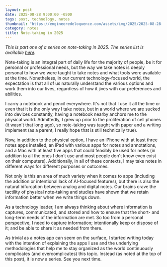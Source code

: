 ```yaml
---
layout: post
date: 2025-08-28 9:00:00 -0500
tags: post, technology, notes
thumbnail: "https://engineeredeloquence.com/assets/img/2025/2025-08-28-notes.jpg"
category: notes
title: Note-taking in 2025
--- 
```


*This is part one of a series on note-taking in 2025. The series list is available [here](https://engineeredeloquence.com/notetaking2025).*

Note-taking is an integral part of daily life for the majority of people, be it for personal or professional needs, but the way we take notes is deeply personal to how we were taught to take notes and what tools were available at the time. Nonetheless, in our current technology-focused world, the expectation is that all of us naturally understand the various options and work them into our lives, regardless of how it jives with our preferences and abilities.

I carry a notebook and pencil everywhere. It's not that I use it all the time or even that it is the only way I take notes, but in a world where we are sucked into devices constantly, having a notebook nearby anchors me to the physical world. Admittedly, I grew up prior to the proliferation of cell phones (it wasn't that long ago), so note-taking was taught with paper and a writing implement (as a parent, I really hope that is still technically true).

Now, in addition to the physical option, I have an iPhone with at least three notes apps installed, an iPad with various apps for notes and annotations, and a Mac with at least five apps that could feasibly be used for notes (in addition to all the ones I don't use and most people don't know even exist on their computers). Additionally, in all of these contexts, I may take notes in different ways for different purposes or outcomes.

Not only is this an area of much variety when it comes to apps (including the addition or intentional lack of AI-focused features), but there is also the natural bifurcation between analog and digital notes. Our brains crave the tactility of physical note-taking and studies have shown that we retain information better when we write things down.

As a technology leader, I am always thinking about where information is captures, communicated, and stored and how to ensure that the short- and long-term needs of the information are met. So too from a personal perspective, I need to capture information; intentionally keep or dispose of it; and be able to share it as needed from there.

As trivial as a notes app can seem on the surface, I started writing today with the intention of explaining the apps I use and the underlying methodologies that help me to stay organized as the world continuously complicates (and overcomplicates) this topic. Instead (as noted at the top of this post), it is now a series. See you next time.